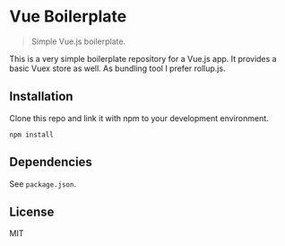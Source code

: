 # Vue Boilerplate
> Simple Vue.js boilerplate.

This is a very simple boilerplate repository for a Vue.js app.
It provides a basic Vuex store as well. As bundling tool I
prefer rollup.js.

## Installation

Clone this repo and link it with npm to your development environment.

```
npm install
```

## Dependencies

See `package.json`.

## License
MIT